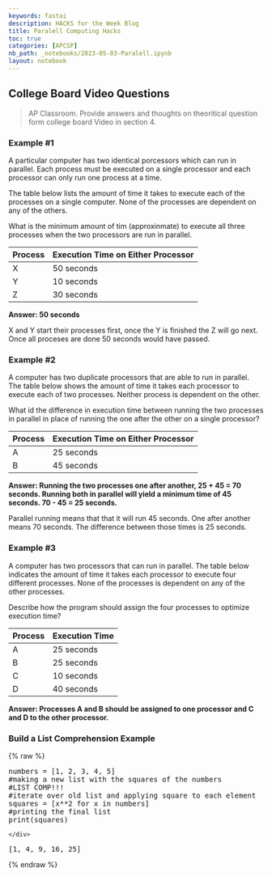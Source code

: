```yaml
---
keywords: fastai
description: HACKS for the Week Blog
title: Paralell Computing Hacks
toc: true
categories: [APCSP]
nb_path: _notebooks/2023-05-03-Paralell.ipynb
layout: notebook
---
```


<!--
#################################################
### THIS FILE WAS AUTOGENERATED! DO NOT EDIT! ###
#################################################
# file to edit: _notebooks/2023-05-03-Paralell.ipynb
-->

<div class="container" id="notebook-container">
        
<div class="cell border-box-sizing text_cell rendered"><div class="inner_cell">
<div class="text_cell_render border-box-sizing rendered_html">
<h2 id="College-Board-Video-Questions">College Board Video Questions<a class="anchor-link" href="#College-Board-Video-Questions"> </a></h2><blockquote><p>AP Classroom. Provide answers and thoughts on theoritical question form college board Video in section 4.</p>
</blockquote>

</div>
</div>
</div>
<div class="cell border-box-sizing text_cell rendered"><div class="inner_cell">
<div class="text_cell_render border-box-sizing rendered_html">
<h3 id="Example-#1">Example #1<a class="anchor-link" href="#Example-#1"> </a></h3>
</div>
</div>
</div>
<div class="cell border-box-sizing text_cell rendered"><div class="inner_cell">
<div class="text_cell_render border-box-sizing rendered_html">
<p>A particular computer has two identical porcessors which can run in parallel. Each process must be executed on a single processor and each processor can only run one process at a time.</p>
<p>The table below lists the amount of time it takes to execute each of the processes on a single computer. None of the processes are dependent on any of the others.</p>
<p>What is the minimum amount of tim (approxinmate) to execute all three processes when the two processors are run in parallel.</p>

</div>
</div>
</div>
<div class="cell border-box-sizing text_cell rendered"><div class="inner_cell">
<div class="text_cell_render border-box-sizing rendered_html">
<table>
<thead><tr>
<th>Process</th>
<th>Execution Time on Either Processor</th>
</tr>
</thead>
<tbody>
<tr>
<td>X</td>
<td>50 seconds</td>
</tr>
<tr>
<td>Y</td>
<td>10 seconds</td>
</tr>
<tr>
<td>Z</td>
<td>30 seconds</td>
</tr>
</tbody>
</table>

</div>
</div>
</div>
<div class="cell border-box-sizing text_cell rendered"><div class="inner_cell">
<div class="text_cell_render border-box-sizing rendered_html">
<p><strong>Answer: 50 seconds</strong></p>
<p>X and Y start their processes first, once the Y is finished the Z will go next. Once all proceses are done 50 seconds would have passed.</p>

</div>
</div>
</div>
<div class="cell border-box-sizing text_cell rendered"><div class="inner_cell">
<div class="text_cell_render border-box-sizing rendered_html">
<h3 id="Example-#2">Example #2<a class="anchor-link" href="#Example-#2"> </a></h3>
</div>
</div>
</div>
<div class="cell border-box-sizing text_cell rendered"><div class="inner_cell">
<div class="text_cell_render border-box-sizing rendered_html">
<p>A computer has two duplicate processors that are able to run in parallel. The table below shows the amount of time it takes each processor to execute each of two processes. Neither process is dependent on the other.</p>
<p>What id the difference in execution time between running the two processes in parallel in place of running the one after the other on a single processor?</p>

</div>
</div>
</div>
<div class="cell border-box-sizing text_cell rendered"><div class="inner_cell">
<div class="text_cell_render border-box-sizing rendered_html">
<table>
<thead><tr>
<th>Process</th>
<th>Execution Time on Either Processor</th>
</tr>
</thead>
<tbody>
<tr>
<td>A</td>
<td>25 seconds</td>
</tr>
<tr>
<td>B</td>
<td>45 seconds</td>
</tr>
</tbody>
</table>

</div>
</div>
</div>
<div class="cell border-box-sizing text_cell rendered"><div class="inner_cell">
<div class="text_cell_render border-box-sizing rendered_html">
<p><strong>Answer: Running the two processes one after another, 25 + 45 = 70 seconds. Running both in parallel will yield a minimum time of 45 seconds. 70 - 45 = 25 seconds.</strong></p>
<p>Parallel running means that that it will run 45 seconds. One after another means 70 seconds. The difference between those times is 25 seconds.</p>

</div>
</div>
</div>
<div class="cell border-box-sizing text_cell rendered"><div class="inner_cell">
<div class="text_cell_render border-box-sizing rendered_html">
<h3 id="Example-#3">Example #3<a class="anchor-link" href="#Example-#3"> </a></h3>
</div>
</div>
</div>
<div class="cell border-box-sizing text_cell rendered"><div class="inner_cell">
<div class="text_cell_render border-box-sizing rendered_html">
<p>A computer has two processors that can run in parallel. The table below indicates the amount of time it takes each processor to execute four different processes. None of the processes is dependent on any of the other processes.</p>
<p>Describe how the program should assign the four processes to optimize execution time?</p>

</div>
</div>
</div>
<div class="cell border-box-sizing text_cell rendered"><div class="inner_cell">
<div class="text_cell_render border-box-sizing rendered_html">
<table>
<thead><tr>
<th>Process</th>
<th>Execution Time</th>
</tr>
</thead>
<tbody>
<tr>
<td>A</td>
<td>25 seconds</td>
</tr>
<tr>
<td>B</td>
<td>25 seconds</td>
</tr>
<tr>
<td>C</td>
<td>10 seconds</td>
</tr>
<tr>
<td>D</td>
<td>40 seconds</td>
</tr>
</tbody>
</table>

</div>
</div>
</div>
<div class="cell border-box-sizing text_cell rendered"><div class="inner_cell">
<div class="text_cell_render border-box-sizing rendered_html">
<p><strong>Answer: Processes A and B should be assigned to one processor and C and D to the other processor.</strong></p>

</div>
</div>
</div>
<div class="cell border-box-sizing text_cell rendered"><div class="inner_cell">
<div class="text_cell_render border-box-sizing rendered_html">
<h3 id="Build-a-List-Comprehension-Example">Build a List Comprehension Example<a class="anchor-link" href="#Build-a-List-Comprehension-Example"> </a></h3>
</div>
</div>
</div>
    {% raw %}
    
<div class="cell border-box-sizing code_cell rendered">
<div class="input">

<div class="inner_cell">
    <div class="input_area">
<div class=" highlight hl-ipython3"><pre><span></span><span class="n">numbers</span> <span class="o">=</span> <span class="p">[</span><span class="mi">1</span><span class="p">,</span> <span class="mi">2</span><span class="p">,</span> <span class="mi">3</span><span class="p">,</span> <span class="mi">4</span><span class="p">,</span> <span class="mi">5</span><span class="p">]</span>
<span class="c1">#making a new list with the squares of the numbers</span>
<span class="c1">#LIST COMP!!!</span>
<span class="c1">#iterate over old list and applying square to each element</span>
<span class="n">squares</span> <span class="o">=</span> <span class="p">[</span><span class="n">x</span><span class="o">**</span><span class="mi">2</span> <span class="k">for</span> <span class="n">x</span> <span class="ow">in</span> <span class="n">numbers</span><span class="p">]</span>
<span class="c1">#printing the final list</span>
<span class="nb">print</span><span class="p">(</span><span class="n">squares</span><span class="p">)</span>
</pre></div>

    </div>
</div>
</div>

<div class="output_wrapper">
<div class="output">

<div class="output_area">

<div class="output_subarea output_stream output_stdout output_text">
<pre>[1, 4, 9, 16, 25]
</pre>
</div>
</div>

</div>
</div>

</div>
    {% endraw %}

</div>
 

